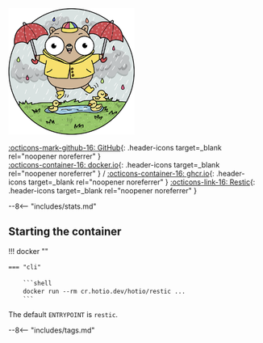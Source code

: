 <div class="image-logo"><img src="/img/image-logos/restic.png" alt="logo"></div>

[:octicons-mark-github-16: GitHub](https://github.com/hotio/restic){: .header-icons target=_blank rel="noopener noreferrer" }  
[:octicons-container-16: docker.io](https://hub.docker.com/r/hotio/restic){: .header-icons target=_blank rel="noopener noreferrer" }
 / [:octicons-container-16: ghcr.io](https://github.com/orgs/hotio/packages/container/package/restic){: .header-icons target=_blank rel="noopener noreferrer" }
[:octicons-link-16: Restic](https://github.com/restic/restic){: .header-icons target=_blank rel="noopener noreferrer" }  

--8<-- "includes/stats.md"

## Starting the container

!!! docker ""

    === "cli"

        ```shell
        docker run --rm cr.hotio.dev/hotio/restic ...
        ```

The default `ENTRYPOINT` is `restic`.

--8<-- "includes/tags.md"
